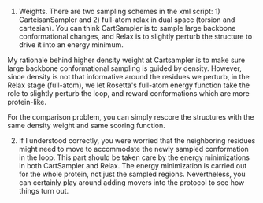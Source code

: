 1) Weights. There are two sampling schemes in the xml script: 1) CarteisanSampler and 2) full-atom relax in dual space (torsion and cartesian). You can think CartSampler is to sample large backbone conformational changes, and Relax is to slightly perturb the structure to drive it into an energy minimum.

My rationale behind higher density weight at Cartsampler is to make sure large backbone conformational sampling is guided by density. However, since density is not that informative around the residues we perturb, in the Relax stage (full-atom), we let Rosetta's full-atom energy function take the role to slightly perturb the loop, and reward conformations which are more protein-like.

For the comparison problem, you can simply rescore the structures with the same density weight and same scoring function.

2) If I understood correctly, you were worried that the neighboring residues might need to move to accommodate the newly sampled conformation in the loop. This part should be taken care by the energy minimizations in both CartSampler and Relax. The energy minimization is carried out for the whole protein, not just the sampled regions. Nevertheless, you can certainly play around adding movers into the protocol to see how things turn out. 
